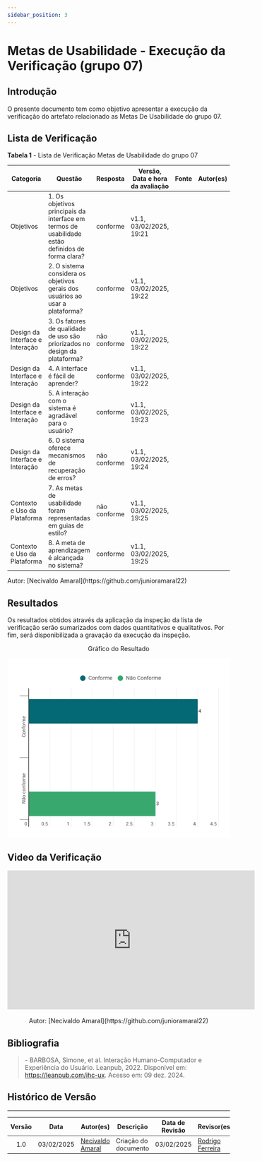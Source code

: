 ```yaml
---
sidebar_position: 3
---
```


# Metas de Usabilidade - Execução da Verificação (grupo 07)

## Introdução

O presente documento tem como objetivo apresentar a execução da verificação do artefato relacionado as Metas De Usabilidade do grupo 07.

## Lista de Verificação

<p style={{ textAlign: 'center', fontSize: '18px' }}><b>Tabela 1</b> - Lista de Verificação Metas de Usabilidade do grupo 07</p>

| Categoria | Questão | Resposta | Versão, Data e hora da avaliação | Fonte | Autor(es) |
|-----------|---------|----------|----------------------------------|-------|-----------|
| Objetivos | 1. Os objetivos principais da interface em termos de usabilidade estão definidos de forma clara?|    conforme      |   v1.1, 03/02/2025, 19:21       | |    |
| Objetivos | 	2. O sistema considera os objetivos gerais dos usuários ao usar a plataforma?|    conforme      |  v1.1, 03/02/2025, 19:22        | |   |
| Design da Interface e Interação | 3. Os fatores de qualidade de uso são priorizados no design da plataforma?|  não conforme        |    v1.1, 03/02/2025, 19:22      |  |      |
| Design da Interface e Interação | 4. A interface é fácil de aprender?|   conforme | v1.1, 03/02/2025, 19:22         |  |   |
| Design da Interface e Interação | 5. A interação com o sistema é agradável para o usuário?|   conforme       |   v1.1, 03/02/2025, 19:23       | | |
| Design da Interface e Interação | 6. O sistema oferece mecanismos de recuperação de erros?|    não conforme      |     v1.1, 03/02/2025, 19:24     | |  |
| Contexto e Uso da Plataforma | 7. As metas de usabilidade foram representadas em guias de estilo?|    não conforme      |     v1.1, 03/02/2025, 19:25     | |    |
| Contexto e Uso da Plataforma | 8. A meta de aprendizagem é alcançada no sistema?|    conforme      |    v1.1, 03/02/2025, 19:25      |  |  |


<p style={{ textAlign: 'center', fontSize: '17px' }}>Autor: [Necivaldo Amaral](https://github.com/junioramaral22) </p>

## Resultados

Os resultados obtidos através da aplicação da inspeção da lista de verificação serão sumarizados com dados quantitativos e qualitativos. Por fim, será disponibilizada a gravação da execução da inspeção.

<center>
<p style={{ textAlign: 'center', fontSize: '18px' }}>Gráfico do Resultado</p>

![Gráfico do Resultado](../../assets/metasgraf07.png)

</center>

## Video da Verificação 
<center>
<iframe width="560" height="315" src="https://www.youtube.com/embed/zJDagjVxlVo?si=VGc9Nhf5X8cHdnQw" title="YouTube video player" frameborder="0" allow="accelerometer; autoplay; clipboard-write; encrypted-media; gyroscope; picture-in-picture; web-share" referrerpolicy="strict-origin-when-cross-origin" allowfullscreen></iframe>

<p style={{ textAlign: 'center', fontSize: '17px' }}>Autor: [Necivaldo Amaral](https://github.com/junioramaral22)</p>

</center>

## Bibliografia

> \- BARBOSA, Simone, et al. Interação Humano-Computador e Experiência do Usuário. Leanpub, 2022. Disponível em: https://leanpub.com/ihc-ux. Acesso em: 09 dez. 2024.


## Histórico de Versão
---
| Versão | Data | Autor(es) | Descrição | Data de Revisão | Revisor(es) |
|:---:|:---:|---|---|:---:|---|
| 1.0 | 03/02/2025 | [Necivaldo Amaral](https://github.com/junioramaral22) | Criação do documento | 03/02/2025 |[Rodrigo Ferreira](https://github.com/rodwendrel)|